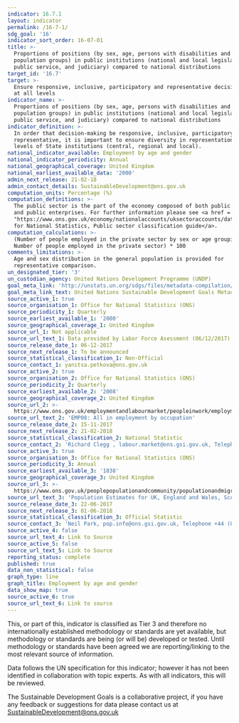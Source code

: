 ```yaml
---
indicator: 16.7.1
layout: indicator
permalink: /16-7-1/
sdg_goal: '16'
indicator_sort_order: 16-07-01
title: >-
  Proportions of positions (by sex, age, persons with disabilities and
  population groups) in public institutions (national and local legislatures,
  public service, and judiciary) compared to national distributions
target_id: '16.7'
target: >-
  Ensure responsive, inclusive, participatory and representative decision-making
  at all levels
indicator_name: >-
  Proportions of positions (by sex, age, persons with disabilities and
  population groups) in public institutions (national and local legislatures,
  public service, and judiciary) compared to national distributions
indicator_definition: >-
  In order that decision-making be responsive, inclusive, participatory and
  representative, it is important to ensure diversity in representation at all
  levels of State institutions (central, regional and local).
national_indicator_available: Employment by age and gender
national_indicator_periodicity: Annual
national_geographical_coverage: United Kingdom
national_earliest_available_data: '2000'
admin_next_release: 21-02-18
admin_contact_details: SustainableDevelopment@ons.gov.uk
computation_units: Percentage (%)
computation_definitions: >-
  The public sector is the part of the economy composed of both public services
  and public enterprises. For further information please see <a href =
  "https://www.ons.gov.uk/economy/nationalaccounts/uksectoraccounts/datasets/publicsectorclassificationguide">Office
  for National Statistics, Public sector classification guide</a>.
computation_calculations: >-
  (Number of people employed in the private sector by sex or age grouping /
  Number of people employed in the private sector) * 100
comments_limitations: >-
  Age and sex distribution in the general population is provided for
  representative comparison.
un_designated_tier: '3'
un_custodian_agency: United Nations Development Programme (UNDP)
goal_meta_link: 'http://unstats.un.org/sdgs/files/metadata-compilation/Metadata-Goal-16.pdf'
goal_meta_link_text: United Nations Sustainable Development Goals Metadata (PDF 4.0 MB)
source_active_1: true
source_organisation_1: Office for National Statistics (ONS)
source_periodicity_1: Quarterly
source_earliest_available_1: '2000'
source_geographical_coverage_1: United Kingdom
source_url_1: Not applicable
source_url_text_1: Data provided by Labor Force Asessment (06/12/2017)
source_release_date_1: 06-12-2017
source_next_release_1: To be announced
source_statistical_classification_1: Non-Official
source_contact_1: yanitsa.petkova@ons.gov.uk
source_active_2: true
source_organisation_2: Office for National Statistics (ONS)
source_periodicity_2: Quarterly
source_earliest_available_2: '2008'
source_geographical_coverage_2: United Kingdom
source_url_2: >-
  https://www.ons.gov.uk/employmentandlabourmarket/peopleinwork/employmentandemployeetypes/datasets/allinemploymentbyoccupationemp08
source_url_text_2: 'EMP08: All in employment by occupation'
source_release_date_2: 15-11-2017
source_next_release_2: 21-02-2018
source_statistical_classification_2: National Statistic
source_contact_2: 'Richard Clegg , labour.market@ons.gsi.gov.uk, Telephone +44 (0)1633 455400'
source_active_3: true
source_organisation_3: Office for National Statistics (ONS)
source_periodicity_3: Annual
source_earliest_available_3: '1838'
source_geographical_coverage_3: United Kingdom
source_url_3: >-
  https://www.ons.gov.uk/peoplepopulationandcommunity/populationandmigration/populationestimates/datasets/populationestimatesforukenglandandwalesscotlandandnorthernireland
source_url_text_3: 'Population Estimates for UK, England and Wales, Scotland and Northern Ireland'
source_release_date_3: 22-06-2017
source_next_release_3: 01-06-2018
source_statistical_classification_3: Official Statistic
source_contact_3: 'Neil Park, pop.info@ons.gsi.gov.uk, Telephone +44 (0)1329 444661'
source_active_4: false
source_url_text_4: Link to Source
source_active_5: false
source_url_text_5: Link to Source
reporting_status: complete
published: true
data_non_statistical: false
graph_type: line
graph_title: Employment by age and gender
data_show_map: true
source_active_6: true
source_url_text_6: Link to source
---
```

This, or part of this, indicator is classified as Tier 3 and therefore no internationally established methodology or standards are yet available, but methodology or standards are being (or will be) developed or tested. Until methodology or standards have been agreed we are reporting/linking to the most relevant source of information.

Data follows the UN specification for this indicator; however it has not been identified in collaboration with topic experts. As with all indicators, this will be reviewed.
  
The Sustainable Development Goals is a collaborative project, if you have any feedback or suggestions for data please contact us at <SustainableDevelopment@ons.gov.uk>
